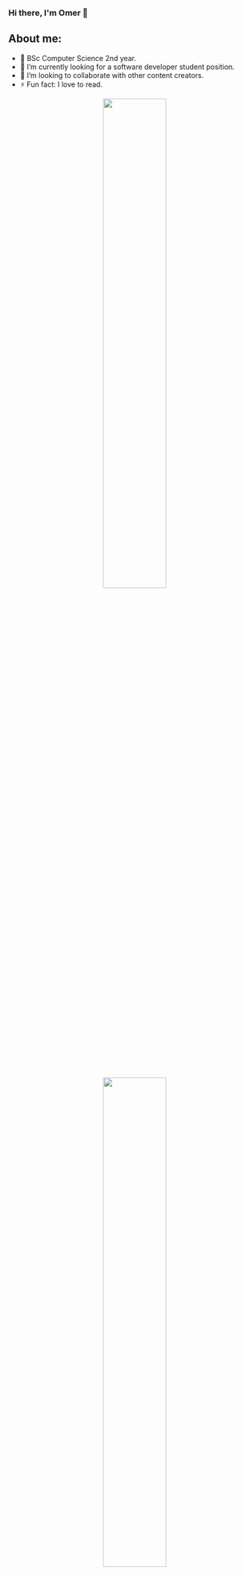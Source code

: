### Hi there, I'm Omer 👋 

## About me:

- 🔭 BSc Computer Science 2nd year.
- 🌱 I’m currently looking for a software developer student position.
- 👯 I’m looking to collaborate with other content creators.
- ⚡ Fun fact: I love to read.


<p align="center">
  <img height="50%" width="auto" src ="https://github-readme-stats.vercel.app/api?username=omerap12&show_icons=true&theme=radical">
  <img height="50%" width="auto" src ="https://github-readme-stats.vercel.app/api/top-langs/?username=omerap12&layout=compact">
  <br>
</p>


![Anurag's GitHub stats](https://github-readme-stats.vercel.app/api?username=omerap12&show_icons=true&theme=radical)

[![Top Langs](https://github-readme-stats.vercel.app/api/top-langs/?username=omerap12&layout=compact)](https://github.com/omerap12/github-readme-stats)


### 📫 Connect with me:

[<img align="left" alt="AlfredDagenais | LinkedIn" width="22px" src="https://cdn.jsdelivr.net/npm/simple-icons@v3/icons/linkedin.svg" />][linkedin]
[<img align="left" alt="AlfredDagenais | Gmail" width="22px" src="https://cdn.jsdelivr.net/npm/simple-icons@v3/icons/gmail.svg" />](mailto:omerap12@gmail.com)
  

<br />
<br />


[linkedin]: https://www.linkedin.com/in/omer-aplatony/
[gmail]: "mailto:omerap12@gmail.com"
[projects]: https://github.com/omerp12?tab=repositories



